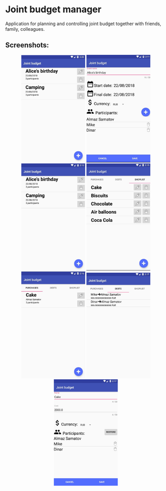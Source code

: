 # Joint budget manager

Application for planning and controlling joint budget together with friends, family, colleagues.

## Screenshots:

<p align="center">
  <img src="screenshots/s1.jpg" width="200"/>
  <img src="screenshots/s2.jpg" width="200"/>
  <img src="screenshots/s3.jpg" width="200"/>
  <img src="screenshots/s4.jpg" width="200"/>
  <img src="screenshots/s5.jpg" width="200"/>
  <img src="screenshots/s6.jpg" width="200"/>
  <img src="screenshots/s7.jpg" width="200"/>
</p>
